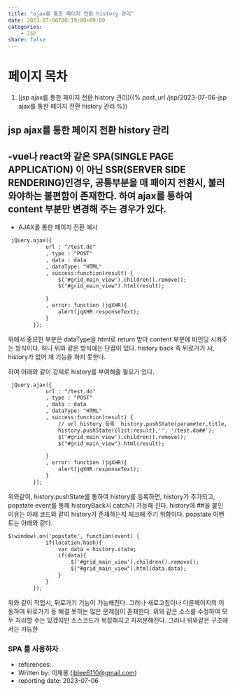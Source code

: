 ```yaml
---
title: "ajax를 통한 페이지 전환 history 관리"
date: 2023-07-06T00:19:00+09:00
categories: 
    - JSP
share: false
---
```


# 페이지 목차
1. [jsp ajax를 통한 페이지 전환 history 관리]({% post_url /jsp/2023-07-06-jsp ajax를 통한 페이지 전환 history 관리 %})

## jsp ajax를 통한 페이지 전환 history 관리

-vue나 react와 같은 SPA(SINGLE PAGE APPLICATION) 이 아닌 SSR(SERVER SIDE RENDERING)인경우, 공통부분을 매 패이지 전환시, 불러와야하는 불편함이 존재한다. 하여 ajax를 통하여 content 부분만 변경해 주는 경우가 있다.
- 

- AJAX를 통한 페이지 전환 예시
```jsp
 jQuery.ajax({
            url : "/test.do"
            , type : "POST"
            , data : data
            , dataType: "HTML"
            , success:function(result) {
                $('#grid_main_view').children().remove();
                $("#grid_main_view").html(result);

            }
            , error: function (jqXHR){
                alert(jqXHR.responseText);
            }
        });
```
위에서 중요한 부분은 dataType을 html로 return 받아 content 부분에 바인딩 시켜주는 방식이다. 허나 위와 같은 방식에는 단점이 있다. history back 즉 뒤로가기 시, history가 없어 재 기능을 하지 못한다.

하여 아래와 같이 강제로 history를 부여해줄 필요가 있다.

```jsp
 jQuery.ajax({
            url : "/test.do"
            , type : "POST"
            , data : data
            , dataType: "HTML"
            , success:function(result) {
                // url history 등록  history.pushState(parameter,title, url);
                history.pushState({list:result},'', '/test.do##');
                $('#grid_main_view').children().remove();
                $("#grid_main_view").html(result);

            }
            , error: function (jqXHR){
                alert(jqXHR.responseText);
            }
        });
```
위와같이, history.pushState를 통하여 history를 등록하면, history가 추가되고, popstate event를 통해 historyBack시 catch가 가능해 진다. 
history에 ##을 붙인 이유는 아래 코드와 같이 history가 존재하는지 체크해 주기 위함이다. popstate 이벤트는 아래와 같다.


```jsp
$(window).on('popstate', function(event) {
            if(location.hash){
                var data = history.state;
                if(data){
                    $('#grid_main_view').children().remove();
                    $("#grid_main_view").html(data.data);
                }
            }
        });
```

위와 같이 작업시, 뒤로가기 기능이 가능해진다. 그러나 새로고침이나 다른페이지의 이동하여 뒤로가기 등 해결 못하는 많은 문제점이 존재한다. 위와 같은 소스를 수정하여 모두 처리할 수는 있겠지만 소스코드가 복잡해지고 지저분해진다.
그러니 위와같은 구조에서는 가능한
###  SPA 를 사용하자


- references:
- Written by: 이재봉 (jblee6110@gmail.com)
- reporting date: 2023-07-06
